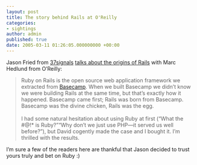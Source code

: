 ```yaml
---
layout: post
title: The story behind Rails at O'Reilly
categories:
- sightings
author: admin
published: true
date: 2005-03-11 01:26:05.000000000 +00:00
---
```

<p>Jason Fried from <a href="http://www.37signals.com">37signals</a> <a href="http://www.oreillynet.com/pub/a/network/2005/03/10/basecamp.html">talks about the origins of Rails</a> with Marc Hedlund from O&#8217;Reilly:</p>
<blockquote>Ruby on Rails is the open source web application framework we extracted from <a href="http://www.basecamphq.com">Basecamp</a>. When we built Basecamp we didn&#8217;t know we were building Rails at the same time, but that&#8217;s exactly how it happened. Basecamp came first; Rails was born from Basecamp. Basecamp was the divine chicken, Rails was the egg.<br />
<br />
I had some natural hesitation about using Ruby at first (&#8220;What the #@!* is Ruby?&#8221;&#8220;Why don&#8217;t we just use <span class="caps">PHP</span>&#8212;it served us well before?&#8221;), but David cogently made the case and I bought it. I&#8217;m thrilled with the results.</blockquote>
<p>I&#8217;m sure a few of the readers here are thankful that Jason decided to trust yours truly and bet on Ruby :)</p>